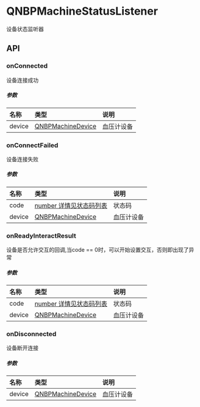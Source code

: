 # QNBPMachineStatusListener

设备状态监听器

## API

### onConnected

设备连接成功

##### 参数

| 名称     | 类型                                          | 说明    |
|:-------|:--------------------------------------------|:------|
| device | [QNBPMachineDevice](../Model/QNBPMachineDevice.md) | 血压计设备 |

### onConnectFailed

设备连接失败

##### 参数

| 名称     | 类型                                        | 说明    |
|:-------|:------------------------------------------|:------|
| code   | [number 详情见状态码列表](../../Code.md#设备相关)        | 状态码   |
| device | [QNBPMachineDevice](../Model/QNBPMachineDevice.md) | 血压计设备 |

### onReadyInteractResult

设备是否允许交互的回调,当code == 0时，可以开始设置交互，否则即出现了异常

##### 参数

| 名称     | 类型                                          | 说明    |
|:-------|:--------------------------------------------|:------|
| code   | [number 详情见状态码列表](../../Code.md#设备相关)             | 状态码   |
| device | [QNBPMachineDevice](../Model/QNBPMachineDevice.md) | 血压计设备 |

### onDisconnected

设备断开连接

##### 参数

| 名称     | 类型                                          | 说明    |
|:-------|:--------------------------------------------|:------|
| device | [QNBPMachineDevice](../Model/QNBPMachineDevice.md) | 血压计设备 |